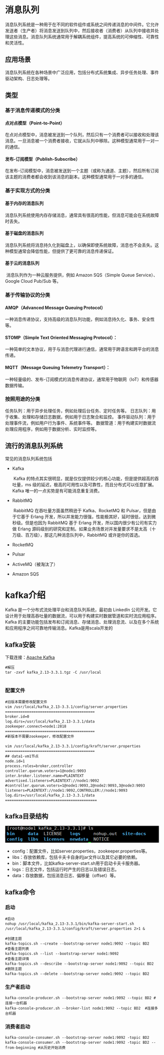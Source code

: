 # 消息队列

消息队列系统是一种用于在不同的软件组件或系统之间传递消息的中间件。它允许发送者（生产者）将消息发送到队列中，然后接收者（消费者）从队列中接收并处理这些消息。消息队列系统通常用于解耦系统组件，提高系统的可伸缩性、可靠性和灵活性。



## 应用场景

消息队列系统在各种场景中广泛应用，包括分布式系统集成、异步任务处理、事件驱动架构、日志处理等。

## 类型

### 基于消息传递模式的分类

#### 	点对点模型（Point-to-Point）

​		在点对点模型中，消息被发送到一个队列，然后只有一个消费者可以接收和处理该消息。一旦消息被一个消费者接收，它就从队列中移除。这种模型通常用于一对一的通信。

#### 	发布-订阅模型（Publish-Subscribe）

​		在发布-订阅模型中，消息被发送到一个主题（或称为通道、主题），然后所有订阅该主题的消费者都会收到该消息的副本。这种模型通常用于一对多的通信。

### 基于实现方式的分类

#### 	基于内存的消息队列

​		消息队列系统使用内存存储消息，通常具有很高的性能，但消息可能会在系统故障时丢失。

#### 	基于磁盘的消息队列

​		消息队列系统将消息持久化到磁盘上，以确保即使系统故障，消息也不会丢失。这种模型通常会降低性能，但提供了更可靠的消息传递保证。

#### 	基于云的消息队列

​		消息队列作为一种云服务提供，例如 Amazon SQS（Simple Queue Service）、Google Cloud Pub/Sub 等。

### 基于传输协议的分类

#### 	AMQP（Advanced Message Queuing Protocol）

​		一种消息传递协议，支持高级的消息队列功能，例如消息持久化、事务、安全性等。

#### 	STOMP（Simple Text Oriented Messaging Protocol）：

​		一种简单的文本协议，用于与消息代理进行通信，通常用于跨语言和跨平台的消息传递。

#### 	MQTT（Message Queuing Telemetry Transport）：

​		一种轻量级的、发布-订阅模式的消息传递协议，通常用于物联网（IoT）和传感器数据传输。

### 按照用途的分类

任务队列：用于异步处理任务，例如处理后台任务、定时任务等。
日志队列：用于收集、处理和存储日志数据，例如用于日志聚合和监控。
事件驱动队列：用于处理事件流，例如用户行为事件、系统事件等。
数据管道：用于构建实时数据流处理应用程序，例如用于数据分析、实时监控等。



## 流行的消息队列系统

常见的消息队列系统包括

- Kafka

  ​	Kafka 的特点其实很明显，就是仅仅提供较少的核心功能，但是提供超高的吞吐量，ms 级的延迟，极高的可用性以及可靠性，而且分布式可以任意扩展。Kafka 唯一的一点劣势是有可能消息重复消费。

- RabbitMQ

  ​	RabbitMQ 在吞吐量方面虽然稍逊于 Kafka、RocketMQ 和 Pulsar，但是由于它基于 Erlang 开发，所以并发能力很强，性能极其好，延时很低，达到微秒级。但是也因为 RabbitMQ 基于 Erlang 开发，所以国内很少有公司有实力做 Erlang 源码级别的研究和定制。如果业务场景对并发量要求不是太高（十万级、百万级），那这几种消息队列中，RabbitMQ 或许是你的首选。

- RocketMQ

- Pulsar

- ActiveMQ（被淘汰了）

- Amazon SQS

# kafka介绍

Kafka 是一个分布式流处理平台和消息队列系统，最初由 LinkedIn 公司开发。它设计用于处理高吞吐量的数据流，可以用于构建实时数据管道和实时流应用程序。Kafka 的主要功能包括发布和订阅消息、存储消息、处理消息流、以及在多个系统和应用程序之间可靠地传输消息。Kafka是用scala开发的

## kafka安装

下载连接：[Apache Kafka](https://kafka.apache.org/downloads)

```shell
#解压
tar -zxvf kafka_2.13‐3.3.1.tgz -C /usr/local


```

### 配置文件

```shell
#旧版本需要修改配置文件
vim /usr/local/kafka_2.13-3.3.1/config/server.properties
=========================================
broker.id=0
log.dirs=/usr/local/kafka_2.13‐3.3.1/data
zookeeper.connect=node1:2818
=========================================
#新版本不需要zookeeper，修改配置文件

vim /usr/local/kafka_2.13-3.3.1/config/kraft/server.properties
=========================================
## data1‐vm1节点
node.id=1
process.roles=broker,controller
controller.quorum.voters=1@node1:9093
inter.broker.listener.name=PLAINTEXT
advertised.listeners=PLAINTEXT://node1:9092
#controller.quorum.voters=1@node1:9093,2@node2:9093,3@node3:9093
listeners=PLAINTEXT://node1:9092,CONTROLLER://node1:9093
log.dirs=/usr/local/kafka_2.13‐3.3.1/data
==========================================
```



## kafka目录结构

![image-20240430151611817](../image/image-20240430151611817.png)

- config：配置文件，比如server.properties，zookeeper.properties等。
- libs：存放依赖库，包括卡夫卡自身的jar文件以及其它必要的依赖。
- bin：脚本文件，比如kafka-server-start.sh用于启动卡夫卡服务器。
- logs：日志文件，包括运行时产生的日志以及错误日志。
- data：存放数据，包括消息日志、偏移量（offset）等。

## kafka命令

### 启动

```shell
#启动
nohup /usr/local/kafka_2.13-3.3.1/bin/kafka-server-start.sh /usr/local/kafka_2.13-3.3.1/config/kraft/server.properties 2>1 & 

#创建主题
kafka-topics.sh --create --bootstrap-server node1:9092 --topic BD2
#查看主题列表
kafka-topics.sh --list --bootstrap-server node1:9092
#查看主题详情
kafka-topics.sh --describe --bootstrap-server node1:9092 --topic BD2
#删除主题
kafka-topics.sh --delete --bootstrap-server node1:9092 --topic BD2
```

### 生产者启动

```shell
kafka-console-producer.sh --bootstrap-server node1:9092 --topic BD2	#连接一台机器
kafka-console-producer.sh --broker-list node1:9092 --topic BD2	#连接多台机器
```

### 消费者启动

```shell
kafka-console-consumer.sh --bootstrap-server node1:9092 -topic BD2
kafka-console-consumer.sh --bootstrap-server node1:9092 -topic BD2 --from-beginning	#从历史开始消费
```

